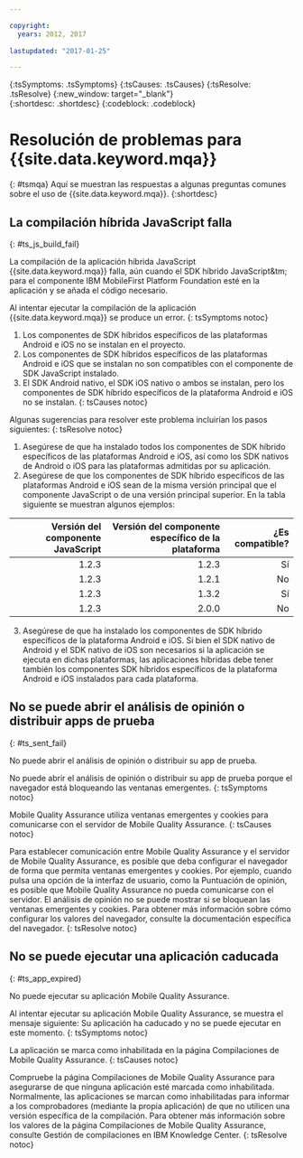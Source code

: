 ```yaml
---

copyright:
  years: 2012, 2017
  
lastupdated: "2017-01-25"  

---
```


{:tsSymptoms: .tsSymptoms} 
{:tsCauses: .tsCauses} 
{:tsResolve: .tsResolve} 
{:new_window: target="_blank"}  
{:shortdesc: .shortdesc}
{:codeblock: .codeblock} 



# Resolución de problemas para {{site.data.keyword.mqa}} 
{: #tsmqa}
Aquí se muestran las respuestas a algunas preguntas comunes sobre el uso de {{site.data.keyword.mqa}}.
{:shortdesc}

## La compilación híbrida JavaScript falla
{: #ts_js_build_fail}

La compilación de la aplicación híbrida JavaScript {{site.data.keyword.mqa}} falla, aún cuando el SDK híbrido JavaScript&tm; para el componente IBM MobileFirst Platform Foundation esté en la aplicación y se añada el código necesario.


Al intentar ejecutar la compilación de la aplicación {{site.data.keyword.mqa}} se produce un error.
{: tsSymptoms notoc} 


1. Los componentes de SDK híbridos específicos de las plataformas Android e iOS no se instalan en el proyecto.
2. Los componentes de SDK híbridos específicos de las plataformas Android e iOS que se instalan no son compatibles con el componente de SDK JavaScript instalado.
3. El SDK Android nativo, el SDK iOS nativo o ambos se instalan, pero los componentes de SDK híbrido específicos de la plataforma Android e iOS no se instalan.
{: tsCauses notoc} 
 

Algunas sugerencias para resolver este problema incluirían los pasos siguientes:
{: tsResolve notoc}
  1.  Asegúrese de que ha instalado todos los componentes de SDK híbrido específicos de las plataformas Android e iOS, así como los SDK nativos de Android o iOS para las plataformas admitidas por su aplicación.  
  2. Asegúrese de que los componentes de SDK híbrido específicos de las plataformas Android e iOS sean de la misma versión principal que el componente JavaScript o de una versión principal superior. En la tabla siguiente se muestran algunos ejemplos:
  
| Versión del componente JavaScript | Versión del componente específico de la plataforma | ¿Es compatible? |
|---------: |------------: |------------: |
| 1.2.3 | 1.2.3 | Sí |
| 1.2.3 | 1.2.1 | No |
| 1.2.3 | 1.3.2 | Sí |
| 1.2.3 | 2.0.0 | No |

  3. Asegúrese de que ha instalado los componentes de SDK híbrido específicos de la plataforma Android e iOS. Si bien el SDK nativo de Android y el SDK nativo de iOS son necesarios si la aplicación se ejecuta en dichas plataformas, las aplicaciones híbridas debe tener también los componentes SDK híbridos específicos de la plataforma Android e iOS instalados para cada plataforma.

  
## No se puede abrir el análisis de opinión o distribuir apps de prueba
{: #ts_sent_fail}

No puede abrir el análisis de opinión o distribuir su app de prueba.

No puede abrir el análisis de opinión o distribuir su app de prueba porque el navegador está bloqueando las ventanas emergentes.
{: tsSymptoms notoc} 

Mobile Quality Assurance utiliza ventanas emergentes y cookies para comunicarse con el servidor de Mobile Quality Assurance.
{: tsCauses notoc}


Para establecer comunicación entre Mobile Quality Assurance y el servidor de Mobile Quality Assurance, es posible que deba configurar el navegador de forma que permita ventanas emergentes y cookies. Por ejemplo, cuando pulsa una opción de la interfaz de usuario, como la Puntuación de opinión, es posible que Mobile Quality Assurance no pueda comunicarse con el servidor. El análisis de opinión no se puede mostrar si se bloquean las ventanas emergentes y cookies. Para obtener más información sobre cómo configurar los valores del navegador, consulte la documentación específica del navegador.
{: tsResolve notoc}


## No se puede ejecutar una aplicación caducada
{: #ts_app_expired}

No puede ejecutar su aplicación Mobile Quality Assurance.

Al intentar ejecutar su aplicación Mobile Quality Assurance, se muestra el mensaje siguiente: Su aplicación ha caducado y no se puede ejecutar en este momento.
{: tsSymptoms notoc} 

La aplicación se marca como inhabilitada en la página Compilaciones de Mobile Quality Assurance.
{: tsCauses notoc}


Compruebe la página Compilaciones de Mobile Quality Assurance para asegurarse de que ninguna aplicación esté marcada como inhabilitada. Normalmente, las aplicaciones se marcan como inhabilitadas para informar a los comprobadores (mediante la propia aplicación) de que no utilicen una versión específica de la compilación. Para obtener más información sobre los valores de la página Compilaciones de Mobile Quality Assurance, consulte Gestión de compilaciones en IBM Knowledge Center.
{: tsResolve notoc}

